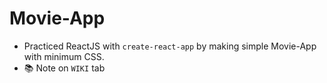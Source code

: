 # Movie-App
- Practiced ReactJS with `create-react-app` by making simple Movie-App with minimum CSS.  
- 📚 Note on `WIKI` tab
